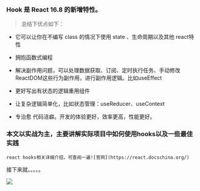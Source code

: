 ### Hook 是 React 16.8 的新增特性。

> 总结下优点如下：

-  它可以让你在不编写 class 的情况下使用 state 、生命周期以及其他 react特性

- 拥抱函数式编程

- 解决副作⽤问题，可以处理数据获取、订阅、定时执行任务、手动修改 ReactDOM这些⾏为副作用，进行副作用逻辑。比如useEffect

- 更好写出有状态的逻辑重用组件

- 让复杂逻辑简单化，比如状态管理：useReducer、useContext

- 专治愈 代码洁癖。开发的体验更好，效率更⾼，性能更好。



### 本文以实战为主，主要讲解实际项目中如何使用hooks以及一些最佳实践

    react hooks相关详细介绍，可查阅一遍![官网](https://react.docschina.org/)

接下来就。。。。。

![](https://gimg2.baidu.com/image_search/src=http%3A%2F%2Fphotocdn.sohu.com%2F20151113%2Fmp41525356_1447386132467_1_th.jpeg&refer=http%3A%2F%2Fphotocdn.sohu.com&app=2002&size=f9999,10000&q=a80&n=0&g=0n&fmt=jpeg?sec=1630379715&t=a74272e61500907403570d8369bf165c)

